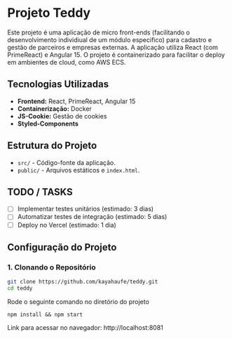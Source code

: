 # Projeto Teddy

Este projeto é uma aplicação de micro front-ends (facilitando o desenvolvimento individiual de um módulo especifico) para cadastro e gestão de parceiros e empresas externas. A aplicação utiliza React (com PrimeReact) e Angular 15. O projeto é containerizado para facilitar o deploy em ambientes de cloud, como AWS ECS.

## Tecnologias Utilizadas

- **Frontend:** React, PrimeReact, Angular 15
- **Containerização:** Docker
- **JS-Cookie:** Gestão de cookies
- **Styled-Components**

## Estrutura do Projeto

- `src/` - Código-fonte da aplicação.
- `public/` - Arquivos estáticos e `index.html`.

## TODO / TASKS
- [ ] Implementar testes unitários (estimado: 3 dias)
- [ ] Automatizar testes de integração (estimado: 5 dias)
- [ ] Deploy no Vercel (estimado: 1 dia)

## Configuração do Projeto

### 1. Clonando o Repositório

```sh
git clone https://github.com/kayahaufe/teddy.git
cd teddy
```

Rode o seguinte comando no diretório do projeto

```
npm install && npm start
```

Link para acessar no navegador: http://localhost:8081